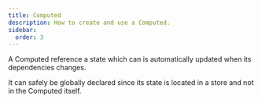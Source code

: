 ```yaml
---
title: Computed
description: How to create and use a Computed.
sidebar:
  order: 3
---
```


A Computed reference a state which can is automatically updated when its dependencies changes.

It can safely be globally declared since its state is located in a store and not in the Computed itself.
